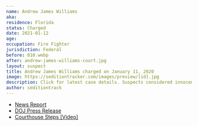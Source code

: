 ```yaml
---
name: Andrew James Williams
aka:
residence: Florida
status: Charged
date: 2021-01-12
age:
occupation: Fire Fighter
jurisdiction: Federal
before: 010.webp
after: andrew-james-williams-court.jpg
layout: suspect
title: Andrew James Williams charged on January 11, 2020
image: https://seditiontracker.com/images/preview/[id].jpg
description: Click for latest case details. Suspects considered innocent until proven guilty.
author: seditiontrack
---
```


- [News Report](https://people.com/crime/fbi-arrests-florida-firefighter-seen-in-videos-at-capitol-riots/)
- [DOJ Press Release](https://www.justice.gov/usao-dc/pr/seven-charged-federal-court-following-events-united-capitol)
- [Courthouse Steps [Video]](https://twitter.com/EricMockTV/status/1349127558709866502?s=20)
